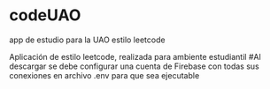 # codeUAO
app de estudio para la UAO estilo leetcode

Aplicación de estilo leetcode, realizada para ambiente estudiantil #Al descargar se debe configurar una cuenta de Firebase con todas sus conexiones en archivo .env para que sea ejecutable
